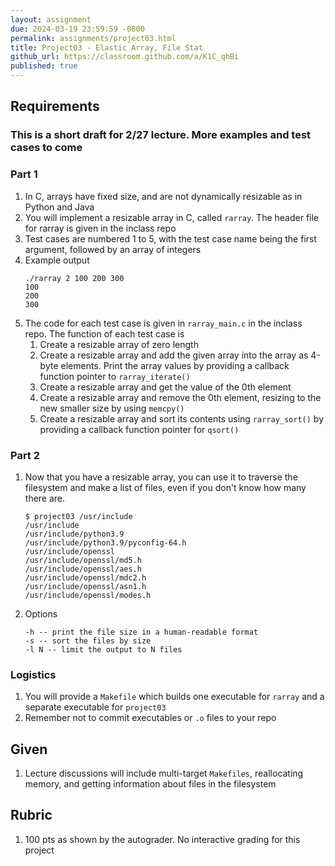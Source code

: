 ```yaml
---
layout: assignment
due: 2024-03-19 23:59:59 -0800
permalink: assignments/project03.html
title: Project03 - Elastic Array, File Stat
github_url: https://classroom.github.com/a/K1C_qhBi
published: true
---
```


## Requirements

### This is a short draft for 2/27 lecture. More examples and test cases to come
### Part 1

1. In C, arrays have fixed size, and are not dynamically resizable as in Python and Java
1. You will implement a resizable array in C, called `rarray`. The header file for rarray is given in the inclass repo
1. Test cases are numbered 1 to 5, with the test case name being the first 
argument, followed by an array of integers
1. Example output
    ```
    ./rarray 2 100 200 300
    100
    200
    300
    ```
1. The code for each test case is given in `rarray_main.c` in the inclass repo. The function of each test case is
    1. Create a resizable array of zero length
    2. Create a resizable array and add the given array into the array as 4-byte elements. Print the array values by providing a callback function pointer to `rarray_iterate()`
    3. Create a resizable array and get the value of the 0th element
    4. Create a resizable array and remove the 0th element, resizing to the new smaller size by using `memcpy()`
    5. Create a resizable array and sort its contents using `rarray_sort()` by providing a callback function pointer for `qsort()`

### Part 2

1. Now that you have a resizable array, you can use it to traverse the filesystem and make a list of files, even if you don't know how many there are.
    ```text
    $ project03 /usr/include
    /usr/include
    /usr/include/python3.9
    /usr/include/python3.9/pyconfig-64.h
    /usr/include/openssl
    /usr/include/openssl/md5.h
    /usr/include/openssl/aes.h
    /usr/include/openssl/mdc2.h
    /usr/include/openssl/asn1.h
    /usr/include/openssl/modes.h
    ```
1. Options
    ```text
    -h -- print the file size in a human-readable format
    -s -- sort the files by size
    -l N -- limit the output to N files
    ```

### Logistics

1. You will provide a `Makefile` which builds one executable for `rarray` and a separate executable for `project03`
1. Remember not to commit executables or `.o` files to your repo

## Given

1. Lecture discussions will include multi-target `Makefiles`, reallocating memory, and getting information about files in the filesystem

## Rubric

1. 100 pts as shown by the autograder. No interactive grading for this project